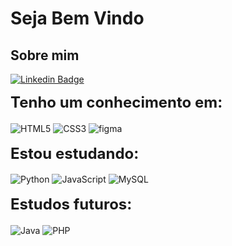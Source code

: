 # Seja Bem Vindo

## Sobre mim

[![Linkedin Badge](https://img.shields.io/badge/-LinkedIn-blue?style=flat-square&logo=Linkedin&logoColor=white&link=https://www.linkedin.com/in/guilhermedacostadelima)](https://www.linkedin.com/in/guilhermedacostadelima)

<div style="display: block">
   <b><font size="5">Tenho um conhecimento em:</font></b>
   <br />
   <br />
   <img align="center" alt="HTML5" src="https://img.shields.io/badge/HTML5-E34F26?style=for-the-badge&logo=html5&logoColor=white"/>
   <img align="center" alt="CSS3" src="https://img.shields.io/badge/CSS3-1572B6?style=for-the-badge&logo=css3&logoColor=white"/>
   <img align="center" alt="figma" src="https://img.shields.io/badge/Figma-F24E1E?style=for-the-badge&logo=figma&logoColor=white"/>
   <br />
   <br />
   <b><font size="5">Estou estudando:</font></b>
   <br />
   <br />
   <img align="center" alt="Python" src="https://img.shields.io/badge/Python-14354C?style=for-the-badge&logo=python&logoColor=white"/>
   <img align="center" alt="JavaScript" src="https://img.shields.io/badge/JavaScript-323330?style=for-the-badge&logo=javascript&logoColor=F7DF1E"/>
   <img align="center" alt="MySQL" src="https://img.shields.io/badge/MySQL-00000F?style=for-the-badge&logo=mysql&logoColor=white"/>
   <br />
   <br />
   <b><font size="5">Estudos futuros:</font></b>
   <br />
   <br />
   <img align="center" alt="Java" src="https://img.shields.io/badge/Java-ED8B00?style=for-the-badge&logo=openjdk&logoColor=white"/>
   <img align="center" alt="PHP" src="https://img.shields.io/badge/PHP-777BB4?style=for-the-badge&logo=php&logoColor=white"/>
   <br />
</div>

##
<!--
**GuilhermeCostaLima/GuilhermeCostaLima** is a ✨ _special_ ✨ repository because its `README.md` (this file) appears on your GitHub profile.

Here are some ideas to get you started:

- 🔭 I’m currently working on ...
- 🌱 I’m currently learning ...
- 👯 I’m looking to collaborate on ...
- 🤔 I’m looking for help with ...
- 💬 Ask me about ...
- 📫 How to reach me: ...
- 😄 Pronouns: ...
- ⚡ Fun fact: ...
-->
